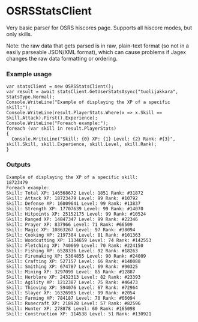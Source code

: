# OSRSStatsClient
Very basic parser for OSRS hiscores page. Supports all hiscore modes, but only skills.

Note: the raw data that gets parsed is in raw, plain-text format (so not in a easily parseable JSON/XML format), which can cause problems if Jagex changes the raw data formatting or ordering.

### Example usage

```
var statsClient = new OSRSStatsClient();
var result = await statsClient.GetUserStatsAsync("tuolijakkara", StatsType.Normal);
Console.WriteLine("Example of displaying the XP of a specific skill:");
Console.WriteLine(result.PlayerStats.Where(x => x.Skill == Skill.Attack).First().Experience);
Console.WriteLine("Foreach example:");
foreach (var skill in result.PlayerStats)
{
  Console.WriteLine("Skill: {0} XP: {1} Level: {2} Rank: #{3}", skill.Skill, skill.Experience, skill.Level, skill.Rank);
}
```

### Outputs
```
Example of displaying the XP of a specific skill:
18723479
Foreach example:
Skill: Total XP: 146568672 Level: 1851 Rank: #31872
Skill: Attack XP: 18723479 Level: 99 Rank: #10792
Skill: Defense XP: 16009641 Level: 99 Rank: #13837
Skill: Strength XP: 17707639 Level: 99 Rank: #14070
Skill: Hitpoints XP: 25152175 Level: 99 Rank: #10524
Skill: Ranged XP: 14847347 Level: 99 Rank: #22346
Skill: Prayer XP: 837966 Level: 71 Rank: #66509
Skill: Magic XP: 10863267 Level: 97 Rank: #38094
Skill: Cooking XP: 2197304 Level: 81 Rank: #101363
Skill: Woodcutting XP: 1134659 Level: 74 Rank: #142553
Skill: Fletching XP: 740669 Level: 70 Rank: #224150
Skill: Fishing XP: 6528336 Level: 92 Rank: #18263
Skill: Firemaking XP: 5364855 Level: 90 Rank: #24009
Skill: Crafting XP: 527157 Level: 66 Rank: #140088
Skill: Smithing XP: 674787 Level: 69 Rank: #90325
Skill: Mining XP: 3297099 Level: 85 Rank: #12887
Skill: Herblore XP: 2432313 Level: 82 Rank: #23393
Skill: Agility XP: 1212387 Level: 75 Rank: #46473
Skill: Thieving XP: 594076 Level: 67 Rank: #72964
Skill: Slayer XP: 16326985 Level: 99 Rank: #2054
Skill: Farming XP: 784187 Level: 70 Rank: #66094
Skill: Runecraft XP: 218928 Level: 57 Rank: #82596
Skill: Hunter XP: 278878 Level: 60 Rank: #165098
Skill: Construction XP: 114538 Level: 51 Rank: #130921
```

